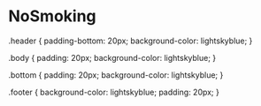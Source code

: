 # NoSmoking
.header {
    padding-bottom: 20px;
    background-color: lightskyblue;
}

.body {
    padding: 20px;
    background-color: lightskyblue;
}

.bottom {
     padding: 20px;
    background-color: lightskyblue;
}

.footer {
    background-color: lightskyblue;
    padding: 20px;
}
